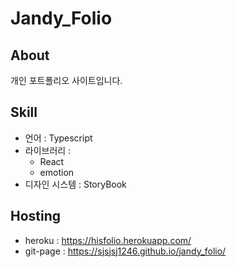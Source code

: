 # Jandy_Folio

## About

개인 포트폴리오 사이트입니다.

## Skill

- 언어 : Typescript
- 라이브러리 :
  - React
  - emotion
- 디자인 시스템 : StoryBook

## Hosting

- heroku : https://hisfolio.herokuapp.com/
- git-page : https://sjsjsj1246.github.io/jandy_folio/
